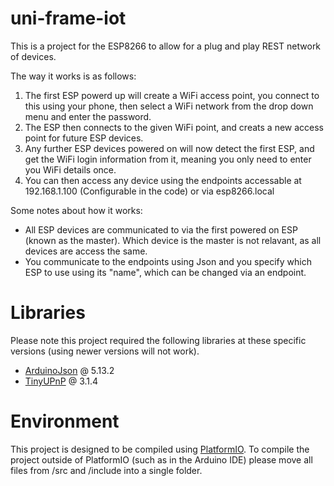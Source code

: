 # uni-frame-iot
This is a project for the ESP8266 to allow for a plug and play REST network of devices.

The way it works is as follows:
1) The first ESP powerd up will create a WiFi access point, you connect to this using your phone, then select a WiFi network from the drop down menu and enter the password.
2) The ESP then connects to the given WiFi point, and creats a new access point for future ESP devices.
3) Any further ESP devices powered on will now detect the first ESP, and get the WiFi login information from it, meaning you only need to enter you WiFi details once.
4) You can then access any device using the endpoints accessable at 192.168.1.100 (Configurable in the code) or via esp8266.local

Some notes about how it works:
* All ESP devices are communicated to via the first powered on ESP (known as the master). Which device is the master is not relavant, as all devices are access the same.
* You communicate to the endpoints using Json and you specify which ESP to use using its "name", which can be changed via an endpoint.

# Libraries
Please note this project required the following libraries at these specific versions (using newer versions will not work).
- [ArduinoJson](https://github.com/bblanchon/ArduinoJson) @ 5.13.2
- [TinyUPnP](https://github.com/ofekp/TinyUPnP) @ 3.1.4

# Environment
This project is designed to be compiled using [PlatformIO](https://platformio.org/). To compile the project outside of PlatformIO (such as in the Arduino IDE) please move all files from /src and /include into a single folder.
